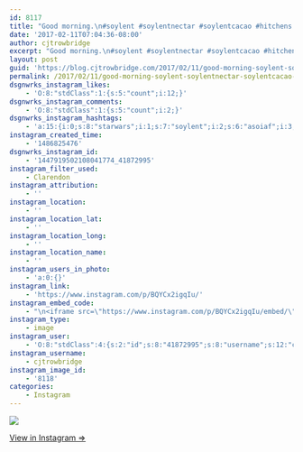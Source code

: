 ```yaml
---
id: 8117
title: "Good morning.\n#soylent #soylentnectar #soylentcacao #hitchens #plants #horticulture #botany #ikea #starwars #school #programming #gameofthrones #asongoficeandfire #asoiaf #songoficeandfire"
date: '2017-02-11T07:04:36-08:00'
author: cjtrowbridge
excerpt: "Good morning.\n#soylent #soylentnectar #soylentcacao #hitchens #plants #horticulture #botany #ikea #starwars #school #programming #gameofthrones #asongoficeandfire #asoiaf #songoficeandfire"
layout: post
guid: 'https://blog.cjtrowbridge.com/2017/02/11/good-morning-soylent-soylentnectar-soylentcacao-hitchens-plants-horticulture-botany-ikea-starwars-school-programming-gameofthrones-asongoficeandfire-asoiaf-songoficeandfire/'
permalink: /2017/02/11/good-morning-soylent-soylentnectar-soylentcacao-hitchens-plants-horticulture-botany-ikea-starwars-school-programming-gameofthrones-asongoficeandfire-asoiaf-songoficeandfire/
dsgnwrks_instagram_likes:
    - 'O:8:"stdClass":1:{s:5:"count";i:12;}'
dsgnwrks_instagram_comments:
    - 'O:8:"stdClass":1:{s:5:"count";i:2;}'
dsgnwrks_instagram_hashtags:
    - 'a:15:{i:0;s:8:"starwars";i:1;s:7:"soylent";i:2;s:6:"asoiaf";i:3;s:6:"plants";i:4;s:8:"hitchens";i:5;s:6:"botany";i:6;s:16:"songoficeandfire";i:7;s:13:"soylentnectar";i:8;s:13:"gameofthrones";i:9;s:4:"ikea";i:10;s:6:"school";i:11;s:11:"programming";i:12;s:17:"asongoficeandfire";i:13;s:12:"soylentcacao";i:14;s:12:"horticulture";}'
instagram_created_time:
    - '1486825476'
dsgnwrks_instagram_id:
    - '1447919502108041774_41872995'
instagram_filter_used:
    - Clarendon
instagram_attribution:
    - ''
instagram_location:
    - ''
instagram_location_lat:
    - ''
instagram_location_long:
    - ''
instagram_location_name:
    - ''
instagram_users_in_photo:
    - 'a:0:{}'
instagram_link:
    - 'https://www.instagram.com/p/BQYCx2igqIu/'
instagram_embed_code:
    - "\n<iframe src=\"https://www.instagram.com/p/BQYCx2igqIu/embed/\" width=\"612\" height=\"710\" frameborder=\"0\" scrolling=\"no\" allowtransparency=\"true\" class=\"insta-image-embed\"></iframe>\n"
instagram_type:
    - image
instagram_user:
    - 'O:8:"stdClass":4:{s:2:"id";s:8:"41872995";s:8:"username";s:12:"cjtrowbridge";s:15:"profile_picture";s:96:"https://scontent.cdninstagram.com/t51.2885-19/s150x150/13724650_1188772791164794_142557231_a.jpg";s:9:"full_name";s:13:"CJ Trowbridge";}'
instagram_username:
    - cjtrowbridge
instagram_image_id:
    - '8118'
categories:
    - Instagram
---
```


[![](https://blog.cjtrowbridge.com/wp-content/uploads/2017/02/1486825476-1-1.jpg)](https://www.instagram.com/p/BQYCx2igqIu/)

[View in Instagram ⇒](https://www.instagram.com/p/BQYCx2igqIu/)